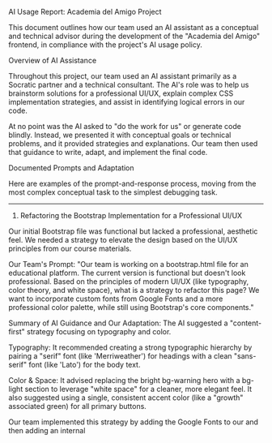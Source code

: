 AI Usage Report: Academia del Amigo Project


This document outlines how our team used an AI assistant as a conceptual and technical advisor during the development of the "Academia del Amigo" frontend, in compliance with the project's AI usage policy.


Overview of AI Assistance


Throughout this project, our team used an AI assistant primarily as a Socratic partner and a technical consultant. The AI's role was to help us brainstorm solutions for a professional UI/UX, explain complex CSS implementation strategies, and assist in identifying logical errors in our code.


At no point was the AI asked to "do the work for us" or generate code blindly. Instead, we presented it with conceptual goals or technical problems, and it provided strategies and explanations. Our team then used that guidance to write, adapt, and implement the final code.


Documented Prompts and Adaptation


Here are examples of the prompt-and-response process, moving from the most complex conceptual task to the simplest debugging task.


---


1. Refactoring the Bootstrap Implementation for a Professional UI/UX


Our initial Bootstrap file was functional but lacked a professional, aesthetic feel. We needed a strategy to elevate the design based on the UI/UX principles from our course materials.


Our Team's Prompt:
"Our team is working on a bootstrap.html file for an educational platform. The current version is functional but doesn't look professional. Based on the principles of modern UI/UX (like typography, color theory, and white space), what is a strategy to refactor this page? We want to incorporate custom fonts from Google Fonts and a more professional color palette, while still using Bootstrap's core components."




Summary of AI Guidance and Our Adaptation:
The AI suggested a "content-first" strategy focusing on typography and color.


Typography: It recommended creating a strong typographic hierarchy by pairing a "serif" font (like 'Merriweather') for headings with a clean "sans-serif" font (like 'Lato') for the body text.


Color & Space: It advised replacing the bright bg-warning hero with a bg-light section to leverage "white space" for a cleaner, more elegant feel. It also suggested using a single, consistent accent color (like a "growth" associated green) for all primary buttons.


Our team implemented this strategy by adding the Google Fonts <link> to our <head> and then adding an internal <style> block to override Bootstrap's default font-family and .btn-primary color.


---


 2. Creating a Parallel Custom CSS Layout


We wanted to demonstrate our understanding of core CSS by replicating the responsive Bootstrap design using pure, custom CSS. This required a deep understanding of modern layout techniques.


Our Team's Prompt:
"We now need to build a parallel index.html file that *doesn't* use the Bootstrap framework but *achieves the same elegant design* (sticky nav, serif/sans-serif fonts, and a responsive 3-column grid). What is the pure CSS implementation logic for this? Specifically, how do we build a mobile-first, responsive grid for our .card elements using Flexbox and @media queries?"


Summary of AI Guidance and Our Adaptation:
The AI explained the "mobile-first" methodology in detail. It provided the core logic for a .card-list wrapper using display: flex and flex-wrap: wrap.


The most critical part was the use of @media queries, which the AI explained. We used this concept to write the final code:
1.  Default (Mobile): We set the .card width to 100%.
2.  Tablet (@media (min-width: 768px)): We overrode the width to calc(50% - ...) to create a 2-column grid.
3.  Desktop (@media (min-width: 992px)): We overrode it again to calc(33.333% - ...) for the final 3-column grid.


This allowed us to perfectly replicate Bootstrap's grid behavior using 100% custom CSS, demonstrating our understanding of the underlying responsive principles.


---


 3. Debugging CSS Layout and File Path Issues


At one point, our custom CSS grid was broken (cards were stacking vertically) and a footer link wasn't working. This was a debugging task.


Our Team's Prompt:
"We're having two problems. First, our index.html file (in the root) isn't loading styles.css (in /css/). Our link is href="css/styles.css". Second, even when the CSS loads, our cards are stacking vertically. We're using display: flex on .card-list in our CSS. Here is our HTML structure for the 'courses' section... [code snippet]. Can you analyze our structure and CSS logic and explain what we're missing?"


Summary of AI Guidance and Our Adaptation:
The AI helped us spot two different logical errors:


1.  The Grid: The AI pointed out that in our HTML, our <article> class="card" elements were *siblings* to the <h2> tag, not *children* of the .card-list div we were styling. Our CSS was correct, but our HTML structure was wrong. Our team fixed this by moving all our <article> tags *inside* the required <div class="card-list">.
2.  The Link: The AI also explained that our "Back to top" link (href="top") was "fighting" with our position: sticky header. The browser saw that the top was already at the top of the screen (because it was sticky), so it refused to scroll. We adapted this by changing the link to href="", the universal browser command to return to the top of the document.


In all cases, our team used the AI to debug our logic and accelerate problem-solving, and we performed the code corrections ourselves. Also, it helped
us to improve our documentation files so they are now more professional and descriptive of what the project is about and so.